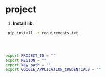 # project


1. **Install lib**:
 ```bash
  pip install -r requirements.txt




export PROJECT_ID = ""
export REGION = ""
export key_path = ""
export GOOGLE_APPLICATION_CREDENTIALS = ""

